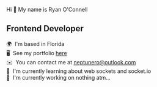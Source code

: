 Hi 👋 My name is Ryan O'Connell
## Frontend Developer
🌍  I'm based in Florida  
🖥️  See my portfolio [here](https://neptunerjo.github.io/portfolio/)  
✉️  You can contact me at [neptunero@outlook.com](mailto:neptunero@outlook.com)  
🧠  I'm currently learning about web sockets and socket.io    
🚀  I'm currently working on nothing atm...
